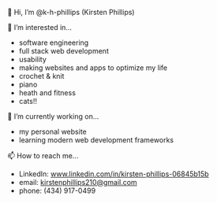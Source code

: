 👋 Hi, I’m @k-h-phillips (Kirsten Phillips)

👀 I’m interested in...
  - software engineering
  - full stack web development
  - usability
  - making websites and apps to optimize my life
  - crochet & knit
  - piano
  - heath and fitness
  - cats!!

🌱 I’m currently working on...
  - my personal website
  - learning modern web development frameworks

📫 How to reach me...
  - LinkedIn: www.linkedin.com/in/kirsten-phillips-06845b15b
  - email: kirstenphillips210@gmail.com
  - phone: (434) 917-0499

<!---
k-h-phillips/k-h-phillips is a ✨ special ✨ repository because its `README.md` (this file) appears on your GitHub profile.
You can click the Preview link to take a look at your changes.
--->
